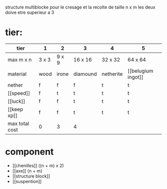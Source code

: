structure multiblocke pour le cresage et la recolte 
de taille n x m les deux doive etre superieur a 3

# tier:
| tier           | 1     | 2     | 3        | 4         | 5                  |
| -------------- | ----- | ----- | -------- | --------- | ------------------ |
| max m x n      | 3 x 3 | 9 x 9 | 16 x 16  | 32 x 32   | 64 x 64            |
| material       | wood  | irone | diamound | netherite | [[belugium ingot]] |
| nether         | f     | f     | f        | t         | t                  |
| [[speed]]      | f     | t     | t        | t         | t                  |
| [[luck]]       | f     | f     | t        | t         | t                  |
| [[keep xp]]    | f     | f     | t        | t         | t                  |
| max total cost | 0     | 3     | 4        |           |                    |

#
# component
- [[chenilles]] ((n + m) x 2)
- [[axe]] (n + m)
- [[structure block]]
- [[suspention]]
